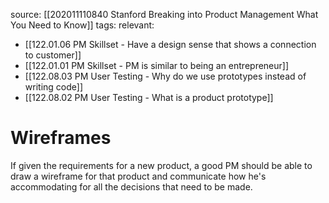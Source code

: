 source: [[202011110840 Stanford Breaking into Product Management What You Need to Know]]
tags: 
relevant: 
- [[122.01.06 PM Skillset - Have a design sense that shows a connection to customer]]
- [[122.01.01 PM Skillset - PM is similar to being an entrepreneur]]
- [[122.08.03 PM User Testing - Why do we use prototypes instead of writing code]]
- [[122.08.02 PM User Testing - What is a product prototype]]

# Wireframes

If given the requirements for a new product, a good PM should be able to draw a wireframe for that product and communicate how he's accommodating for all the decisions that need to be made.
